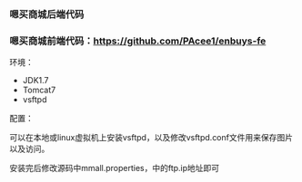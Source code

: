 ### 嗯买商城后端代码
### 嗯买商城前端代码：https://github.com/PAcee1/enbuys-fe



环境：

- JDK1.7
- Tomcat7
- vsftpd

配置：

可以在本地或linux虚拟机上安装vsftpd，以及修改vsftpd.conf文件用来保存图片以及访问。

安装完后修改源码中mmall.properties，中的ftp.ip地址即可